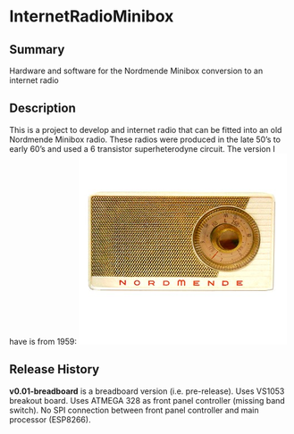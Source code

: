 # InternetRadioMinibox

## Summary
Hardware and software for the Nordmende Minibox conversion to an internet radio

## Description
This is a project to develop and internet radio that can be fitted into an old Nordmende Minibox radio. These radios were produced in the late 50’s to early 60’s  and used a 6 transistor superheterodyne circuit. The version I have is from 1959:
![Minibox Case](hardware/mechanical/1062_1.jpg)



## Release History
**v0.01-breadboard** is a breadboard version (i.e. pre-release). Uses VS1053 breakout board. Uses ATMEGA 328 as front panel controller (missing band switch). No SPI connection between front panel controller and main processor (ESP8266).
